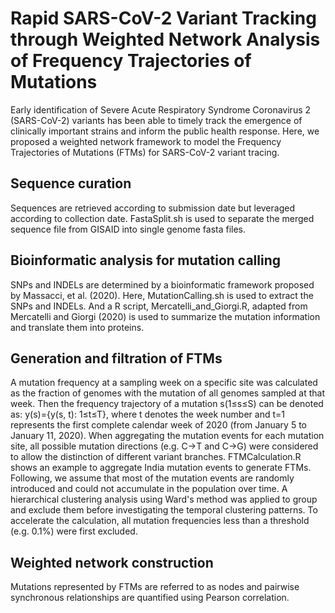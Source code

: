 # Rapid SARS-CoV-2 Variant Tracking through Weighted Network Analysis of Frequency Trajectories of Mutations
Early identification of Severe Acute Respiratory Syndrome Coronavirus 2 (SARS-CoV-2) variants has been able to timely track the emergence of clinically important strains and inform the public health response. Here, we proposed a weighted network framework to model the Frequency Trajectories of Mutations (FTMs) for SARS-CoV-2 variant tracing.

## Sequence curation
Sequences are retrieved according to submission date but leveraged according to collection date. 
FastaSplit.sh is used to separate the merged sequence file from GISAID into single genome fasta files.

## Bioinformatic analysis for mutation calling
SNPs and INDELs are determined by a bioinformatic framework proposed by Massacci, et al. (2020). Here, MutationCalling.sh is used to extract the SNPs and INDELs. And a R script, Mercatelli_and_Giorgi.R, adapted from Mercatelli and Giorgi (2020) is used to summarize the mutation information and translate them into proteins.

## Generation and filtration of FTMs
A mutation frequency at a sampling week on a specific site was calculated as the fraction of genomes with the mutation of all genomes sampled at that week. Then the frequency trajectory of a mutation s(1≤s≤S) can be denoted as: y(s)={y(s, t): 1≤t≤T}, where t denotes the week number and t=1 represents the first complete calendar week of 2020 (from January 5 to January 11, 2020). When aggregating the mutation events for each mutation site, all possible mutation directions (e.g. C→T and C→G) were considered to allow the distinction of different variant branches. FTMCalculation.R shows an example to aggregate India mutation events to  generate FTMs.
Following, we assume that most of the mutation events are randomly introduced and could not accumulate in the population over time. A hierarchical clustering analysis using Ward's method was applied to group and exclude them before investigating the temporal clustering patterns. To accelerate the calculation, all mutation frequencies less than a threshold (e.g. 0.1%) were first excluded.

## Weighted network construction
Mutations represented by FTMs are referred to as nodes and pairwise synchronous relationships are quantified using Pearson correlation.


